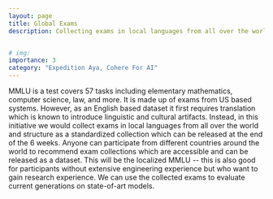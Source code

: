 ```yaml
---
layout: page
title: Global Exams
description: Collecting exams in local languages from all over the world and structuring as a standardized collection.


# img:
importance: 3
category: "Expedition Aya, Cohere For AI"
---
```


MMLU is a test covers 57 tasks including elementary mathematics, computer science, law, and more. It is made up of exams from US based systems. However, as an English based dataset it first requires translation which is known to introduce linguistic and cultural artifacts. Instead, in this initiative we would collect exams in local languages from all over the world and structure as a standardized collection which can be released at the end of the 6 weeks. Anyone can participate from different countries around the world to recommend exam collections which are accessible and can be released as a dataset. This will be the localized MMLU -- this is also good for participants without extensive engineering experience but who want to gain research experience. We can use the collected exams to evaluate current generations on state-of-art models.

